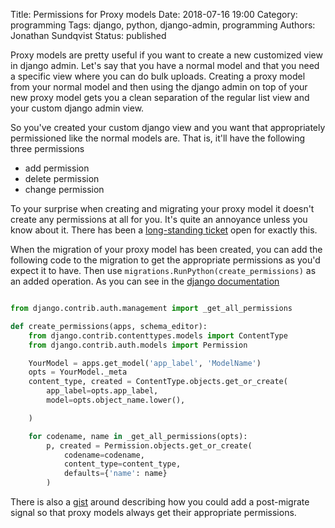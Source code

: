 Title: Permissions for Proxy models
Date: 2018-07-16 19:00
Category: programming
Tags: django, python, django-admin, programming
Authors: Jonathan Sundqvist
Status: published

Proxy models are pretty useful if you want to create a new customized view in django admin. Let's say that you have a normal model and that you need a specific view where you can do bulk uploads. Creating a proxy model from your normal model and then using the django admin on top of your new proxy model gets you a clean separation of the regular list view and your custom django admin view.

So you've created your custom django view and you want that appropriately permissioned like the normal models are. That is, it'll have the following three permissions

* add permission
* delete permission
* change permission

To your surprise when creating and migrating your proxy model it doesn't create any permissions at all for you. It's quite an annoyance unless you know about it. There has been a [long-standing ticket][1] open for exactly this.

When the migration of your proxy model has been created, you can add the following code to the migration to get the appropriate permissions as you'd expect it to have. Then use `migrations.RunPython(create_permissions)` as an added operation. As you can see in the [django documentation][3]

```python

from django.contrib.auth.management import _get_all_permissions

def create_permissions(apps, schema_editor):
    from django.contrib.contenttypes.models import ContentType
    from django.contrib.auth.models import Permission

    YourModel = apps.get_model('app_label', 'ModelName')
    opts = YourModel._meta
    content_type, created = ContentType.objects.get_or_create(
        app_label=opts.app_label,
        model=opts.object_name.lower(),

    )

    for codename, name in _get_all_permissions(opts):
        p, created = Permission.objects.get_or_create(
            codename=codename,
            content_type=content_type,
            defaults={'name': name}
        )
```

There is also a [gist][2] around describing how you could add a post-migrate signal so that proxy models always get their appropriate permissions.

[1]: https://code.djangoproject.com/ticket/11154
[2]: https://gist.github.com/magopian/7543724
[3]: https://docs.djangoproject.com/en/2.0/topics/migrations/#data-migrations
